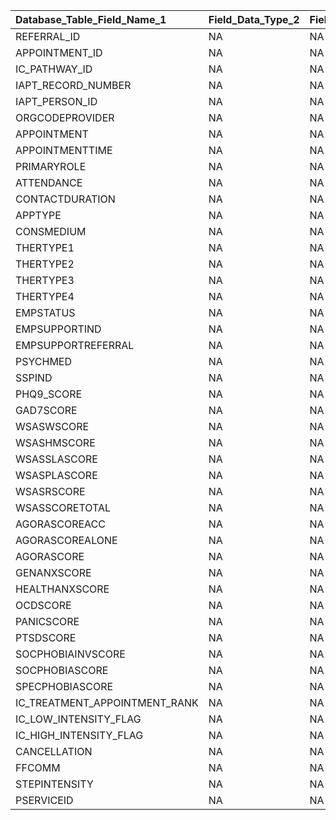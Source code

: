 |Database_Table_Field_Name_1   |Field_Data_Type_2 |Field_Length_or_Format_3 |Range_of_Values_4 |Constraints_5 |Representation_of_Missing_Data_6 |Field_Description_7 |Sensitive_Field_8 |Identifiable_Field_9 |Field_Group_10 |Notes_11 |
|:-----------------------------|:-----------------|:------------------------|:-----------------|:-------------|:--------------------------------|:-------------------|:-----------------|:--------------------|:--------------|:--------|
|REFERRAL_ID                   |NA                |NA                       |NA                |NA            |NA                               |NA                  |NA                |NA                   |NA             |NA       |
|APPOINTMENT_ID                |NA                |NA                       |NA                |NA            |NA                               |NA                  |NA                |NA                   |NA             |NA       |
|IC_PATHWAY_ID                 |NA                |NA                       |NA                |NA            |NA                               |NA                  |NA                |NA                   |NA             |NA       |
|IAPT_RECORD_NUMBER            |NA                |NA                       |NA                |NA            |NA                               |NA                  |NA                |NA                   |NA             |NA       |
|IAPT_PERSON_ID                |NA                |NA                       |NA                |NA            |NA                               |NA                  |NA                |NA                   |NA             |NA       |
|ORGCODEPROVIDER               |NA                |NA                       |NA                |NA            |NA                               |NA                  |NA                |NA                   |NA             |NA       |
|APPOINTMENT                   |NA                |NA                       |NA                |NA            |NA                               |NA                  |NA                |NA                   |NA             |NA       |
|APPOINTMENTTIME               |NA                |NA                       |NA                |NA            |NA                               |NA                  |NA                |NA                   |NA             |NA       |
|PRIMARYROLE                   |NA                |NA                       |NA                |NA            |NA                               |NA                  |NA                |NA                   |NA             |NA       |
|ATTENDANCE                    |NA                |NA                       |NA                |NA            |NA                               |NA                  |NA                |NA                   |NA             |NA       |
|CONTACTDURATION               |NA                |NA                       |NA                |NA            |NA                               |NA                  |NA                |NA                   |NA             |NA       |
|APPTYPE                       |NA                |NA                       |NA                |NA            |NA                               |NA                  |NA                |NA                   |NA             |NA       |
|CONSMEDIUM                    |NA                |NA                       |NA                |NA            |NA                               |NA                  |NA                |NA                   |NA             |NA       |
|THERTYPE1                     |NA                |NA                       |NA                |NA            |NA                               |NA                  |NA                |NA                   |NA             |NA       |
|THERTYPE2                     |NA                |NA                       |NA                |NA            |NA                               |NA                  |NA                |NA                   |NA             |NA       |
|THERTYPE3                     |NA                |NA                       |NA                |NA            |NA                               |NA                  |NA                |NA                   |NA             |NA       |
|THERTYPE4                     |NA                |NA                       |NA                |NA            |NA                               |NA                  |NA                |NA                   |NA             |NA       |
|EMPSTATUS                     |NA                |NA                       |NA                |NA            |NA                               |NA                  |NA                |NA                   |NA             |NA       |
|EMPSUPPORTIND                 |NA                |NA                       |NA                |NA            |NA                               |NA                  |NA                |NA                   |NA             |NA       |
|EMPSUPPORTREFERRAL            |NA                |NA                       |NA                |NA            |NA                               |NA                  |NA                |NA                   |NA             |NA       |
|PSYCHMED                      |NA                |NA                       |NA                |NA            |NA                               |NA                  |NA                |NA                   |NA             |NA       |
|SSPIND                        |NA                |NA                       |NA                |NA            |NA                               |NA                  |NA                |NA                   |NA             |NA       |
|PHQ9_SCORE                    |NA                |NA                       |NA                |NA            |NA                               |NA                  |NA                |NA                   |NA             |NA       |
|GAD7SCORE                     |NA                |NA                       |NA                |NA            |NA                               |NA                  |NA                |NA                   |NA             |NA       |
|WSASWSCORE                    |NA                |NA                       |NA                |NA            |NA                               |NA                  |NA                |NA                   |NA             |NA       |
|WSASHMSCORE                   |NA                |NA                       |NA                |NA            |NA                               |NA                  |NA                |NA                   |NA             |NA       |
|WSASSLASCORE                  |NA                |NA                       |NA                |NA            |NA                               |NA                  |NA                |NA                   |NA             |NA       |
|WSASPLASCORE                  |NA                |NA                       |NA                |NA            |NA                               |NA                  |NA                |NA                   |NA             |NA       |
|WSASRSCORE                    |NA                |NA                       |NA                |NA            |NA                               |NA                  |NA                |NA                   |NA             |NA       |
|WSASSCORETOTAL                |NA                |NA                       |NA                |NA            |NA                               |NA                  |NA                |NA                   |NA             |NA       |
|AGORASCOREACC                 |NA                |NA                       |NA                |NA            |NA                               |NA                  |NA                |NA                   |NA             |NA       |
|AGORASCOREALONE               |NA                |NA                       |NA                |NA            |NA                               |NA                  |NA                |NA                   |NA             |NA       |
|AGORASCORE                    |NA                |NA                       |NA                |NA            |NA                               |NA                  |NA                |NA                   |NA             |NA       |
|GENANXSCORE                   |NA                |NA                       |NA                |NA            |NA                               |NA                  |NA                |NA                   |NA             |NA       |
|HEALTHANXSCORE                |NA                |NA                       |NA                |NA            |NA                               |NA                  |NA                |NA                   |NA             |NA       |
|OCDSCORE                      |NA                |NA                       |NA                |NA            |NA                               |NA                  |NA                |NA                   |NA             |NA       |
|PANICSCORE                    |NA                |NA                       |NA                |NA            |NA                               |NA                  |NA                |NA                   |NA             |NA       |
|PTSDSCORE                     |NA                |NA                       |NA                |NA            |NA                               |NA                  |NA                |NA                   |NA             |NA       |
|SOCPHOBIAINVSCORE             |NA                |NA                       |NA                |NA            |NA                               |NA                  |NA                |NA                   |NA             |NA       |
|SOCPHOBIASCORE                |NA                |NA                       |NA                |NA            |NA                               |NA                  |NA                |NA                   |NA             |NA       |
|SPECPHOBIASCORE               |NA                |NA                       |NA                |NA            |NA                               |NA                  |NA                |NA                   |NA             |NA       |
|IC_TREATMENT_APPOINTMENT_RANK |NA                |NA                       |NA                |NA            |NA                               |NA                  |NA                |NA                   |NA             |NA       |
|IC_LOW_INTENSITY_FLAG         |NA                |NA                       |NA                |NA            |NA                               |NA                  |NA                |NA                   |NA             |NA       |
|IC_HIGH_INTENSITY_FLAG        |NA                |NA                       |NA                |NA            |NA                               |NA                  |NA                |NA                   |NA             |NA       |
|CANCELLATION                  |NA                |NA                       |NA                |NA            |NA                               |NA                  |NA                |NA                   |NA             |NA       |
|FFCOMM                        |NA                |NA                       |NA                |NA            |NA                               |NA                  |NA                |NA                   |NA             |NA       |
|STEPINTENSITY                 |NA                |NA                       |NA                |NA            |NA                               |NA                  |NA                |NA                   |NA             |NA       |
|PSERVICEID                    |NA                |NA                       |NA                |NA            |NA                               |NA                  |NA                |NA                   |NA             |NA       |
